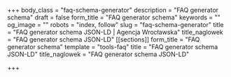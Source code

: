 +++
body_class = "faq-schema-generator"
description = "FAQ generator schema"
draft = false
form_title = "FAQ generator schema"
keywords = ""
og_image = ""
robots = "index, follow"
slug = "faq-schema-generator"
title = "FAQ generator schema JSON-LD | Agencja Wrocławska"
title_naglowek = "FAQ generator schema JSON-LD"
[[sections]]
form_title = "FAQ generator schema"
template = "tools-faq"
title = "FAQ generator schema JSON-LD"
title_naglowek = "FAQ generator schema JSON-LD"

+++
